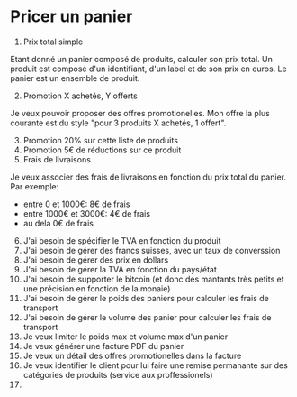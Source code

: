 # Pricer un panier


1. Prix total simple

Etant donné un panier composé de produits, calculer son prix total.
Un produit est composé d'un identifiant, d'un label et de son prix en euros.
Le panier est un ensemble de produit.


2. Promotion X achetés, Y offerts

Je veux pouvoir proposer des offres promotionelles. Mon offre la plus courante est du style "pour 3 produits X achetés, 1 offert".

3. Promotion 20% sur cette liste de produits
4. Promotion 5€ de réductions sur ce produit
5. Frais de livraisons

Je veux associer des frais de livraisons en fonction du prix total du panier.
Par exemple:
- entre 0 et 1000€: 8€ de frais
- entre 1000€ et 3000€: 4€ de frais
- au dela 0€ de frais

6. J'ai besoin de spécifier le TVA en fonction du produit
7. J'ai besoin de gérer des francs suisses, avec un taux de converssion
8. J'ai besoin de gérer des prix en dollars
9. J'ai besoin de gérer la TVA en fonction du pays/état
10. J'ai besoin de supporter le bitcoin (et donc des mantants très petits et une précision en fonction de la monaie)
11. J'ai besoin de gérer le poids des paniers pour calculer les frais de transport
12. J'ai besoin de gérer le volume des panier pour calculer les frais de transport
13. Je veux limiter le poids max et volume max d'un panier
14. Je veux générer une facture PDF du panier
15. Je veux un détail des offres promotionelles dans la facture
16. Je veux identifier le client pour lui faire une remise permanante sur des catégories de produits (service aux proffessionels)
17.  
